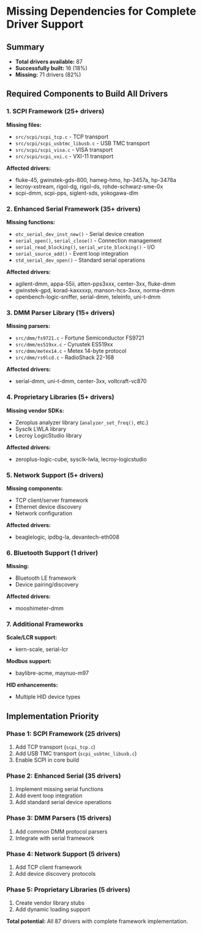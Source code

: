 # Missing Dependencies for Complete Driver Support

## Summary
- **Total drivers available:** 87
- **Successfully built:** 16 (18%)
- **Missing:** 71 drivers (82%)

## Required Components to Build All Drivers

### 1. SCPI Framework (25+ drivers)
**Missing files:**
- `src/scpi/scpi_tcp.c` - TCP transport
- `src/scpi/scpi_usbtmc_libusb.c` - USB TMC transport  
- `src/scpi/scpi_visa.c` - VISA transport
- `src/scpi/scpi_vxi.c` - VXI-11 transport

**Affected drivers:**
- fluke-45, gwinstek-gds-800, hameg-hmo, hp-3457a, hp-3478a
- lecroy-xstream, rigol-dg, rigol-ds, rohde-schwarz-sme-0x
- scpi-dmm, scpi-pps, siglent-sds, yokogawa-dlm

### 2. Enhanced Serial Framework (35+ drivers)
**Missing functions:**
- `otc_serial_dev_inst_new()` - Serial device creation
- `serial_open()`, `serial_close()` - Connection management
- `serial_read_blocking()`, `serial_write_blocking()` - I/O
- `serial_source_add()` - Event loop integration
- `std_serial_dev_open()` - Standard serial operations

**Affected drivers:**
- agilent-dmm, appa-55ii, atten-pps3xxx, center-3xx, fluke-dmm
- gwinstek-gpd, korad-kaxxxxp, manson-hcs-3xxx, norma-dmm
- openbench-logic-sniffer, serial-dmm, teleinfo, uni-t-dmm

### 3. DMM Parser Library (15+ drivers)
**Missing parsers:**
- `src/dmm/fs9721.c` - Fortune Semiconductor FS9721
- `src/dmm/es519xx.c` - Cyrustek ES519xx
- `src/dmm/metex14.c` - Metex 14-byte protocol
- `src/dmm/rs9lcd.c` - RadioShack 22-168

**Affected drivers:**
- serial-dmm, uni-t-dmm, center-3xx, voltcraft-vc870

### 4. Proprietary Libraries (5+ drivers)
**Missing vendor SDKs:**
- Zeroplus analyzer library (`analyzer_set_freq()`, etc.)
- Sysclk LWLA library
- Lecroy LogicStudio library

**Affected drivers:**
- zeroplus-logic-cube, sysclk-lwla, lecroy-logicstudio

### 5. Network Support (5+ drivers)
**Missing components:**
- TCP client/server framework
- Ethernet device discovery
- Network configuration

**Affected drivers:**
- beaglelogic, ipdbg-la, devantech-eth008

### 6. Bluetooth Support (1 driver)
**Missing:**
- Bluetooth LE framework
- Device pairing/discovery

**Affected drivers:**
- mooshimeter-dmm

### 7. Additional Frameworks
**Scale/LCR support:**
- kern-scale, serial-lcr

**Modbus support:**
- baylibre-acme, maynuo-m97

**HID enhancements:**
- Multiple HID device types

## Implementation Priority

### Phase 1: SCPI Framework (25 drivers)
1. Add TCP transport (`scpi_tcp.c`)
2. Add USB TMC transport (`scpi_usbtmc_libusb.c`)
3. Enable SCPI in core build

### Phase 2: Enhanced Serial (35 drivers)  
1. Implement missing serial functions
2. Add event loop integration
3. Add standard serial device operations

### Phase 3: DMM Parsers (15 drivers)
1. Add common DMM protocol parsers
2. Integrate with serial framework

### Phase 4: Network Support (5 drivers)
1. Add TCP client framework
2. Add device discovery protocols

### Phase 5: Proprietary Libraries (5 drivers)
1. Create vendor library stubs
2. Add dynamic loading support

**Total potential:** All 87 drivers with complete framework implementation.
